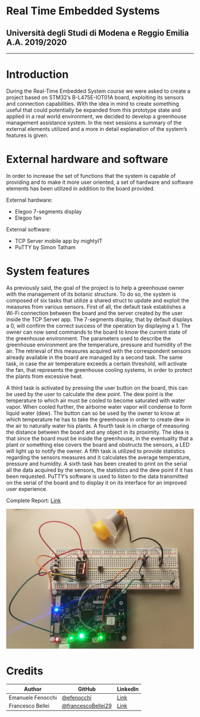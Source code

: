 # Real Time Embedded Systems 
## Università degli Studi di Modena e Reggio Emilia A.A. 2019/2020
---
# Introduction

During the Real-Time Embedded System course we were asked to create a project based on STM32’s B-L475E-IOT01A board, exploiting its sensors and connection capabilities. With the idea in mind to create something useful that could potentially be expanded from this prototype state and applied in a real world environment, we decided to develop a greenhouse management assistance system. In the next sessions a summary of the external elements utilized and a more in detail explanation of the system’s features is given.

# External hardware and software

In order to increase the set of functions that the system is capable of providing and to make it more user oriented, a set of hardware and software elements has been utilized in addition to the board provided.

External hardware:
*	Elegoo 7-segments display
*	Elegoo fan

External software:
*	TCP Server mobile app by mightyIT
*	PuTTY by Simon Tatham

# System features

As previously said, the goal of the project is to help a greenhouse owner with the management of its botanic structure. To do so, the system is composed of six tasks that utilize a shared struct to update and exploit the measures from various sensors. 
First of all, the default task establishes a Wi-Fi connection between the board and the server created by the user inside the TCP Server app. The 7-segments display, that by default displays a 0, will confirm the correct success of the operation by displaying a 1. The owner can now send commands to the board to know the current state of the greenhouse environment.
The parameters used to describe the greenhouse environment are the temperature, pressure and humidity of the air. The retrieval of this measures acquired with the correspondent sensors already available in the board are managed by a second task. The same task, in case the air temperature exceeds a certain threshold, will activate the fan, that represents the greenhouse cooling systems, in order to protect the plants from excessive heat.


A third task is activated by pressing the user button on the board, this can be used by the user to calculate the dew point. The dew point is the temperature to which air must be cooled to become saturated with water vapor. When cooled further, the airborne water vapor will condense to form liquid water (dew). The button can so be used by the owner to know at which temperature he has to take the greenhouse in order to create dew in the air to naturally water his plants. 
A fourth task is in charge of measuring the distance between the board and any object in its proximity. The idea is that since the board must be inside the greenhouse, in the eventuality that a plant or something else covers the board and obstructs the sensors, a LED will light up to notify the owner.
A fifth task is utilized to provide statistics regarding the sensors measures and it calculates the average temperature, pressure and humidity.
A sixth task has been created to print on the serial all the data acquired by the sensors, the statistics and the dew point if it has been requested. PuTTY’s software is used to listen to the data transmitted on the serial of the board and to display it on its interface for an improved user experience.

Complete Report: [Link](https://github.com/efenocchi/STM32-new_project/blob/master/ReportProgettoRTESFenocchiBellei.pdf)

![Fig.1](https://github.com/efenocchi/STM32-new_project/blob/master/pictures/board.jpg)



# Credits

| Author  | GitHub |  LinkedIn |
| ------------- | ------------- | ------------- |
| Emanuele Fenocchi  |  [@efenocchi](https://github.com/efenocchi)  | [Link](https://www.linkedin.com/in/emanuele-fenocchi-a0a29a152/) | 
| Francesco Bellei  | [@francescoBellei29](https://github.com/francescobellei29)  | [Link](https://it.linkedin.com/in/belleifrancesco) |
